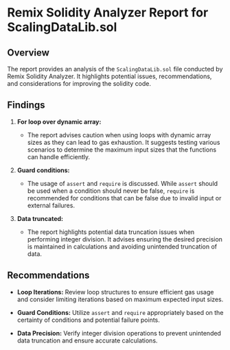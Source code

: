 # Remix Solidity Analyzer Report for ScalingDataLib.sol

## Overview

The report provides an analysis of the `ScalingDataLib.sol` file conducted by Remix Solidity Analyzer. It highlights potential issues, recommendations, and considerations for improving the solidity code.

## Findings

1. **For loop over dynamic array:** 
   - The report advises caution when using loops with dynamic array sizes as they can lead to gas exhaustion. It suggests testing various scenarios to determine the maximum input sizes that the functions can handle efficiently.

2. **Guard conditions:** 
   - The usage of `assert` and `require` is discussed. While `assert` should be used when a condition should never be false, `require` is recommended for conditions that can be false due to invalid input or external failures.

3. **Data truncated:** 
   - The report highlights potential data truncation issues when performing integer division. It advises ensuring the desired precision is maintained in calculations and avoiding unintended truncation of data.

## Recommendations

- **Loop Iterations:** Review loop structures to ensure efficient gas usage and consider limiting iterations based on maximum expected input sizes.
  
- **Guard Conditions:** Utilize `assert` and `require` appropriately based on the certainty of conditions and potential failure points.
  
- **Data Precision:** Verify integer division operations to prevent unintended data truncation and ensure accurate calculations.

